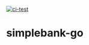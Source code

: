 [![ci-test](https://github.com/Andreis3/simplebank-go/actions/workflows/ci.yml/badge.svg)](https://github.com/Andreis3/simplebank-go/actions/workflows/ci.yml)
# simplebank-go
